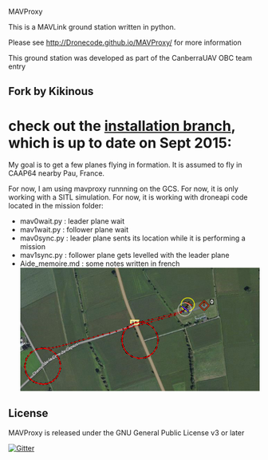 MAVProxy

This is a MAVLink ground station written in python. 

Please see http://Dronecode.github.io/MAVProxy/ for more information

This ground station was developed as part of the CanberraUAV OBC team
entry

Fork by Kikinous
----------------
# check out the [installation branch](https://github.com/Kikinous/MAVProxy/blob/installation/README.md), which is up to date on Sept 2015:

My goal is to get a few planes flying in formation.
It is assumed to fly in CAAP64 nearby Pau, France.

For now, I am using mavproxy runnning on the GCS.
For now, it is only working with a SITL simulation.
For now, it is working with droneapi code located in the mission folder:
- mav0wait.py : leader plane wait
- mav1wait.py : follower plane wait
- mav0sync.py : leader plane sents its location while it is performing a mission
- mav1sync.py : follower plane gets levelled with the leader plane
- Aide_memoire.md : some notes written in french
![alt tag](https://raw.githubusercontent.com/Kikinous/MAVProxy/installation/missions/formation.png)


License
-------

MAVProxy is released under the GNU General Public License v3 or later

[![Gitter](https://badges.gitter.im/Join%20Chat.svg)](https://gitter.im/Dronecode/MAVProxy?utm_source=badge&utm_medium=badge&utm_campaign=pr-badge&utm_content=badge)
